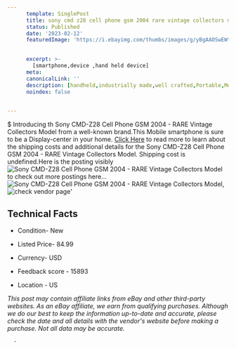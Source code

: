 ```yaml
---
      template: SinglePost
      title: sony cmd z28 cell phone gsm 2004 rare vintage collectors model
      status: Published
      date: '2023-02-12'
      featuredImage: 'https://i.ebayimg.com/thumbs/images/g/yBgAAOSwEWtj3T63/s-l225.jpg'
       

      excerpt: >-
        [smartphone,device ,hand held device]
      meta:
      canonicalLink: ''
      description: [handheld,industrially made,well crafted,Portable,Mobile,Compact,Convenient,Lightweight,Maneuverable,Man-portable,Miniature,Carriable,Hand-held,Light,Holdable,Transportable,Mobile device,Pocket-sized,On-the-go,Wireless,Cordless,Compact size,Convenient size, smartphone,device ,hand held device]
      noindex: false
      

---
```

$
      Introducing th Sony CMD-Z28 Cell Phone GSM 2004  - RARE Vintage Collectors Model from a well-known brand.This Mobile smartphone is sure to be a Display-center in your home. [Click Here](https://www.ebay.com/itm/134435779725?hash=item1f4cff348d%3Ag%3AyBgAAOSwEWtj3T63&mkevt=1&mkcid=1&mkrid=711-53200-19255-0&campid=%253CePNCampaignId%253E&customid=%253CreferenceId%253E&toolid=10049) to read more to learn about the shipping costs and additional details for the Sony CMD-Z28 Cell Phone GSM 2004  - RARE Vintage Collectors Model. Shipping cost is undefined.Here is the posting visibly ![Sony CMD-Z28 Cell Phone GSM 2004  - RARE Vintage Collectors Model](https://i.ebayimg.com/thumbs/images/g/yBgAAOSwEWtj3T63/s-l225.jpg) to check out more postings here... ![Sony CMD-Z28 Cell Phone GSM 2004  - RARE Vintage Collectors Model](https://i.ebayimg.com/images/g/yBgAAOSwEWtj3T63/s-l1600.jpg), ![check vendor page](https://origin-galleryplus.ebayimg.com/ws/web/134435779725_2_0_1/225x225.jpg,https://origin-galleryplus.ebayimg.com/ws/web/134435779725_3_0_1/225x225.jpg,https://origin-galleryplus.ebayimg.com/ws/web/134435779725_4_0_1/225x225.jpg,https://origin-galleryplus.ebayimg.com/ws/web/134435779725_5_0_1/225x225.jpg,https://origin-galleryplus.ebayimg.com/ws/web/134435779725_6_0_1/225x225.jpg,https://origin-galleryplus.ebayimg.com/ws/web/134435779725_7_0_1/225x225.jpg)'

      

 ## Technical Facts 



     
      

 - Condition- New 


      

 - Listed Price- 84.99 


      

 - Currency- USD 


      

 - Feedback score - 15893 


      

 - Location - US 


      
      

 *_This post may contain affiliate links from eBay and other third-party websites. As an eBay affiliate, we earn from qualifying purchases. Although we do our best to keep the information up-to-date and accurate, please check the date and all details with the vendor's website before making a purchase. Not all data may be accurate._*




      -
